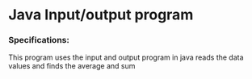 # Java Input/output program
### Specifications: 
This program uses the input and output program in java
reads the data values and finds the average and sum
